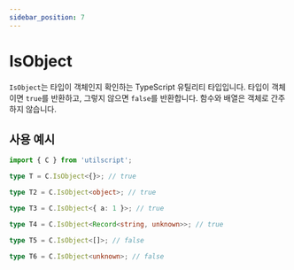 ```yaml
---
sidebar_position: 7
---
```


# IsObject

`IsObject`는 타입이 객체인지 확인하는 TypeScript 유틸리티 타입입니다. 타입이 객체이면 `true`를 반환하고, 그렇지 않으면 `false`를 반환합니다. 함수와 배열은 객체로 간주하지 않습니다.

## 사용 예시

```ts
import { C } from 'utilscript';

type T = C.IsObject<{}>; // true

type T2 = C.IsObject<object>; // true

type T3 = C.IsObject<{ a: 1 }>; // true

type T4 = C.IsObject<Record<string, unknown>>; // true

type T5 = C.IsObject<[]>; // false

type T6 = C.IsObject<unknown>; // false
```
